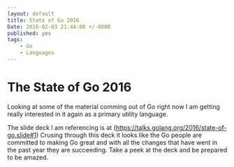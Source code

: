 ```yaml
---
layout: default
title: State of Go 2016
Date: 2016-02-03 21:44:00 +/-0000
published: yes
tags: 
    - Go
    - Languages
---
```


# The State of Go 2016

Looking at some of the material comming out of Go right now I am getting really 
interested in it again as a primary utility language.

<!--more-->

The slide deck I am referencing is at (https://talks.golang.org/2016/state-of-go.slide#1)
Crusing through this deck it looks like the Go people are committed to making Go great and with 
all the changes that have went in the past year they are succeeding. Take a peek at the deck and be prepared 
to be amazed.
